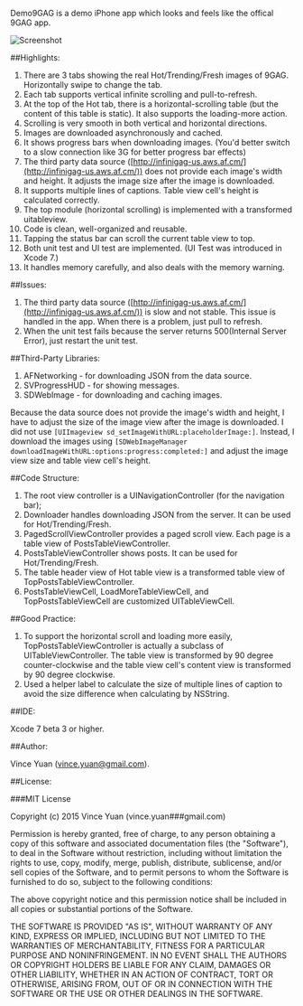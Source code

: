 Demo9GAG is a demo iPhone app which looks and feels like the offical 9GAG app. 

![Screenshot](https://github.com/vinceyuan/Demo9GAG/raw/master/ScreenShot.png)

##Highlights:

1. There are 3 tabs showing the real Hot/Trending/Fresh images of 9GAG. Horizontally swipe to change the tab.
2. Each tab supports vertical infinite scrolling and pull-to-refresh.
3. At the top of the Hot tab, there is a horizontal-scrolling table (but the content of this table is static). It also supports the loading-more action.
4. Scrolling is very smooth in both vertical and horizontal directions.
5. Images are downloaded asynchronously and cached.
6. It shows progress bars when downloading images. (You'd better switch to a slow connection like 3G for better progress bar effects)
7. The third party data source ([http://infinigag-us.aws.af.cm/](http://infinigag-us.aws.af.cm/)) does not provide each image's width and height. It adjusts the image size after the image is downloaded.
8. It supports multiple lines of captions. Table view cell's height is calculated correctly.
9. The top module (horizontal scrolling) is implemented with a transformed uitableview.
10. Code is clean, well-organized and reusable.
11. Tapping the status bar can scroll the current table view to top.
12. Both unit test and UI test are implemented. (UI Test was introduced in Xcode 7.)
13. It handles memory carefully, and also deals with the memory warning.

##Issues:

1. The third party data source ([http://infinigag-us.aws.af.cm/](http://infinigag-us.aws.af.cm/)) is slow and not stable. This issue is handled in the app. When there is a problem, just pull to refresh. 
2. When the unit test fails because the server returns 500(Internal Server Error), just restart the unit test.

##Third-Party Libraries:

1. AFNetworking - for downloading JSON from the data source.
2. SVProgressHUD - for showing messages.
3. SDWebImage - for downloading and caching images.

Because the data source does not provide the image's width and height, I have to adjust the size of the image view after the image is downloaded. I did not use `[UIImageview sd_setImageWithURL:placeholderImage:]`. Instead, I download the images using `[SDWebImageManager downloadImageWithURL:options:progress:completed:]` and adjust the image view size and table view cell's height.

##Code Structure:

1. The root view controller is a UINavigationController (for the navigation bar);
2. Downloader handles downloading JSON from the server. It can be used for Hot/Trending/Fresh.
3. PagedScrollViewController provides a paged scroll view. Each page is a table view of PostsTableViewController.
4. PostsTableViewController shows posts. It can be used for Hot/Trending/Fresh.
5. The table header view of Hot table view is a transformed table view of TopPostsTableViewController. 
6. PostsTableViewCell, LoadMoreTableViewCell, and TopPostsTableViewCell are customized UITableViewCell.

##Good Practice:

1. To support the horizontal scroll and loading more easily, TopPostsTableViewController is actually a subclass of UITableViewController. The table view is transformed by 90 degree counter-clockwise and the table view cell's content view is transformed by 90 degree clockwise.
2. Used a helper label to calculate the size of multiple lines of caption to avoid the size difference when calculating by NSString.

##IDE:

Xcode 7 beta 3 or higher.

##Author:

Vince Yuan (vince.yuan@gmail.com). 

##License:

###MIT License

Copyright (c) 2015 Vince Yuan (vince.yuan###gmail.com)

Permission is hereby granted, free of charge, to any person obtaining a copy
of this software and associated documentation files (the "Software"), to deal
in the Software without restriction, including without limitation the rights
to use, copy, modify, merge, publish, distribute, sublicense, and/or sell
copies of the Software, and to permit persons to whom the Software is
furnished to do so, subject to the following conditions:

The above copyright notice and this permission notice shall be included in
all copies or substantial portions of the Software.

THE SOFTWARE IS PROVIDED "AS IS", WITHOUT WARRANTY OF ANY KIND, EXPRESS OR
IMPLIED, INCLUDING BUT NOT LIMITED TO THE WARRANTIES OF MERCHANTABILITY,
FITNESS FOR A PARTICULAR PURPOSE AND NONINFRINGEMENT. IN NO EVENT SHALL THE
AUTHORS OR COPYRIGHT HOLDERS BE LIABLE FOR ANY CLAIM, DAMAGES OR OTHER
LIABILITY, WHETHER IN AN ACTION OF CONTRACT, TORT OR OTHERWISE, ARISING FROM,
OUT OF OR IN CONNECTION WITH THE SOFTWARE OR THE USE OR OTHER DEALINGS IN
THE SOFTWARE.